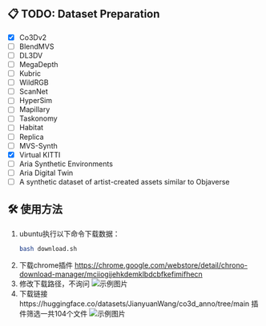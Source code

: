## 📋 TODO: Dataset Preparation

- [x] Co3Dv2  
- [ ] BlendMVS  
- [ ] DL3DV  
- [ ] MegaDepth  
- [ ] Kubric  
- [ ] WildRGB  
- [ ] ScanNet  
- [ ] HyperSim  
- [ ] Mapillary  
- [ ] Taskonomy  
- [ ] Habitat  
- [ ] Replica  
- [ ] MVS-Synth  
- [x] Virtual KITTI  
- [ ] Aria Synthetic Environments  
- [ ] Aria Digital Twin  
- [ ] A synthetic dataset of artist-created assets similar to Objaverse

## 🛠️ 使用方法

1. ubuntu执行以下命令下载数据：
   ```bash
   bash download.sh
2. 下载chrome插件 https://chrome.google.com/webstore/detail/chrono-download-manager/mciiogijehkdemklbdcbfkefimifhecn
3. 修改下载路径，不询问
   ![示例图片](image/1.png)
4. 下载链接https://huggingface.co/datasets/JianyuanWang/co3d_anno/tree/main   插件筛选一共104个文件
   ![示例图片](image/2.png)

